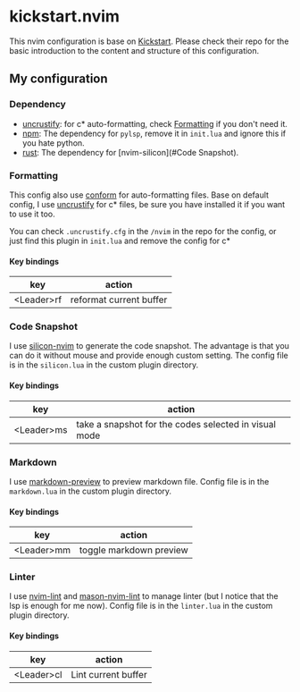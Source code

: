 # kickstart.nvim

This nvim configuration is base on [Kickstart](https://github.com/nvim-lua/kickstart.nvim). Please check their repo for the basic introduction to the content and structure of this configuration.

## My configuration

### Dependency

- [uncrustify][uncrustify]: for c* auto-formatting, check [Formatting](#formatting) if you don't need it.
- [npm](https://www.npmjs.com/): The dependency for `pylsp`, remove it in `init.lua` and ignore this if you hate python.
- [rust](https://www.rust-lang.org/): The dependency for [nvim-silicon](#Code Snapshot).

### Formatting

This config also use [conform](https://github.com/stevearc/conform.nvim) for auto-formatting files. Base on default config, I use [uncrustify][uncrustify] for c* files, be sure you have installed it if you want to use it too.

You can check `.uncrustify.cfg` in the `/nvim` in the repo for the config, or just find this plugin in `init.lua` and remove the config for c*

#### Key bindings

| key | action |
| --- | ------ |
| \<Leader\>rf | reformat current buffer |

### Code Snapshot

I use [silicon-nvim][silicon-nvim] to generate the code snapshot. The advantage is that you can do it without mouse and provide enough custom setting. The config file is in the `silicon.lua` in the custom plugin directory.

#### Key bindings

| key | action |
| --- | ------ |
| \<Leader\>ms | take a snapshot for the codes selected in visual mode |

### Markdown

I use [markdown-preview][markdown-preview] to preview markdown file. Config file is in the `markdown.lua` in the custom plugin directory.

#### Key bindings

| key | action |
| --- | ------ |
| \<Leader\>mm | toggle markdown preview |

### Linter

I use [nvim-lint][nvim-lint] and [mason-nvim-lint][mason-nvim-lint] to manage linter (but I notice that the lsp is enough for me now). Config file is in the `linter.lua` in the custom plugin directory.

#### Key bindings

| key | action |
| --- | ------ |
| \<Leader\>cl | Lint current buffer |

[uncrustify]: https://github.com/uncrustify/uncrustify
[silicon-nvim]: https://github.com/michaelrommel/nvim-silicon
[markdown-preview]: https://github.com/iamcco/markdown-preview.nvim
[nvim-lint]: https://github.com/mfussenegger/nvim-lint
[mason-nvim-lint]: https://github.com/rshkarin/mason-nvim-lint
